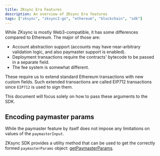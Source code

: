 ```yaml
---
title: ZKsync Era Features
description: An overview of ZKsync Era features
tags: ["zksync", "zksync2-go", "ethereum", "blockchain", "sdk"]
---
```


While ZKsync is mostly Web3-compatible, it has some differences compared to Ethereum.
The major of those are:

- Account abstraction support (accounts may have near-arbitrary validation logic, and also
  paymaster support is enabled).
- Deployment transactions require the contracts' bytecode to be passed in a separate field.
- The fee system is somewhat different.

These require us to extend standard Ethereum transactions with new custom fields.
Such extended transactions are called EIP712 transactions since `EIP712` is used to sign them.

This document will focus solely on how to pass these arguments to the SDK.

## Encoding paymaster params

While the paymaster feature by itself does not impose any limitations on values of the `paymasterInput`.

ZKsync SDK provides a utility method that can be used to get the correctly formed `paymasterParams` object:
[getPaymasterParams](/sdk/swift/types#paymasterparams).
